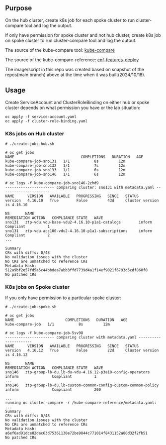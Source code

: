 ## Purpose

On the hub cluster, create k8s job for each spoke cluster to run cluster-compare tool and log the output.

If only have permission for spoke cluster and not hub cluster, create k8s job on spoke cluster to run cluster-compare tool and log the output.

The source of the kube-compare tool: [kube-compare](https://github.com/openshift/kube-compare.git)

The source of the kube-compare-reference: [cnf-features-deploy](https://github.com/openshift-kni/cnf-features-deploy/tree/master/ztp/kube-compare-reference)

The image/script in this repo was created based on snapshot of the repos(main branch) above at the time when it was built(2024/10/18). 

## Usage

Create ServiceAccount and ClusterRoleBinding on either hub or spoke cluster depends on what permission you have or the lab situation:

```shell
oc apply -f service-account.yaml
oc apply -f cluster-role-binding.yaml
```

### K8s jobs on Hub cluster

```
# ./create-jobs-hub.sh

# oc get jobs
NAME                              COMPLETIONS   DURATION   AGE
kube-compare-job-sno131   1/1           8s         12m
kube-compare-job-sno132   1/1           7s         12m
kube-compare-job-sno133   1/1           6s         12m
kube-compare-job-sno146   1/1           6s         12m

# oc logs -f kube-compare-job-sno146-2zhd9
---------------------- comparing cluster: sno131 with metadata.yaml ----------------------
NAME      VERSION   AVAILABLE   PROGRESSING   SINCE   STATUS
version   4.16.10   True        False         43d     Cluster version is 4.16.10

NS       NAME                                               REMEDIATION ACTION   COMPLIANCE STATE   WAVE
sno131   ztp-vdu.vdu-base-vdu2-4.16.10-p1a1-catalogs        inform               Compliant          1
sno131   ztp-vdu.acc100-vdu2-4.16.10-p1a1-subscriptions     inform               Compliant          2
...

Summary
CRs with diffs: 0/48
No validation issues with the cluster
No CRs are unmatched to reference CRs
Metadata Hash: 512a9bf2e57fd5a5c44bbdea7abb3ffd7739d4a1f14ef9021f6793d5cdf868f0
No patched CRs
```

### K8s jobs on Spoke cluster

If you only have permission to a particular spoke cluster:

```
# ./create-job-spoke.sh

# oc get jobs
NAME                       COMPLETIONS   DURATION   AGE
kube-compare-job   1/1           8s         12m

# oc logs -f kube-compare-job-5sv98
---------------------- comparing cluster with metadata.yaml ----------------------
NAME      VERSION   AVAILABLE   PROGRESSING   SINCE   STATUS
version   4.16.12   True        False         22d     Cluster version is 4.16.12

NS       NAME                                                           REMEDIATION ACTION   COMPLIANCE STATE   WAVE
sno146   ztp-group-lb-du.lb-du-vdu-4.16.12-p3a10-config-operators       inform               Compliant          1
...
sno146   ztp-group-lb-du.lb-custom-common-config-custom-common-policy   inform               Compliant          200

...
running oc cluster-compare -r /kube-compare-reference/metadata.yaml:
...
Summary
CRs with diffs: 0/48
No validation issues with the cluster
No CRs are unmatched to reference CRs
Metadata Hash: a6ef6ad91dce82dac63d75361130e72be9844c771014f8431152a80d32f2fb51
No patched CRs
```
